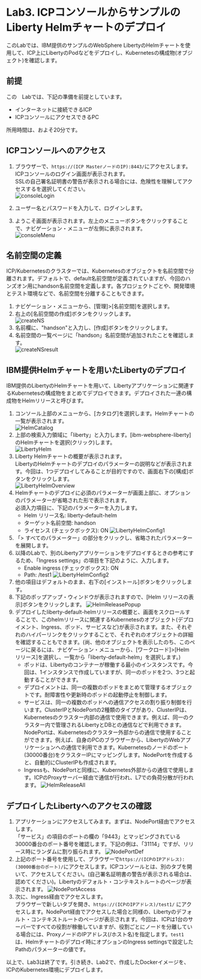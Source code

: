 # Lab3. ICPコンソールからサンプルのLiberty Helmチャートのデプロイ

このLabでは、IBM提供のサンプルのWebSphere LibertyのHelmチャートを使用して、ICP上にLibertyのPodなどをデプロイし、Kubernetesの構成物(オブジェクト)を確認します。

## 前提

この　Labでは、下記の準備を前提としています。
- インターネットに接続できるICP
- ICPコンソールにアクセスできるPC

所用時間は、およそ20分です。

## ICPコンソールへのアクセス

1. ブラウザーで、`https://(ICP MasterノードのIP):8443/`にアクセスします。ICPコンソールのログイン画面が表示されます。<br>
    SSLの自己署名証明書の警告が表示される場合には、危険性を理解してアクセスするを選択してください。<br>
    ![consoleLogin](https://github.com/ICpTrial/ICPLab/blob/master/images/Lab3/Lab3_01_consoleLogin.png)
    
1. ユーザー名とパスワードを入力して、ログインします。
1. ようこそ画面が表示されます。左上のメニューボタンをクリックすることで、ナビゲーション・メニューが左側に表示されます。<br>
    ![consoleMenu](https://github.com/ICpTrial/ICPLab/blob/master/images/Lab3/Lab3_02_consoleMenu.png)

## 名前空間の定義
ICP/Kubernetesのクラスターでは、Kubernetesのオブジェクトを名前空間で分離されます。デフォルトで、default名前空間が定義されていますが、今回のハンズオン用にhandson名前空間を定義します。各プロジェクトごとや、開発環境とテスト環境などで、名前空間を分離することもできます。
1. ナビゲーション・メニューから、[管理]>[名前空間]を選択します。
1. 右上の[名前空間の作成]ボタンをクリックします。<br>
    ![createNS](https://github.com/ICpTrial/ICPLab/blob/master/images/Lab3/Lab3_03_createNS.png)
1. 名前欄に、"handson"と入力し、[作成]ボタンをクリックします。
1. 名前空間の一覧ページに「handson」名前空間が追加されたことを確認します。<br>
    ![createNSresult](https://github.com/ICpTrial/ICPLab/blob/master/images/Lab3/Lab3_04_createNSresult.png)

## IBM提供Helmチャートを用いたLibertyのデプロイ
IBM提供のLibertyのHelmチャートを用いて、Libertyアプリケーションに関連するKubernetesの構成物をまとめてデプロイできます。デプロイされた一連の構成物をHelmリリースと呼びます。
1. コンソール上部のメニューから、[カタログ]を選択します。Helmチャートの一覧が表示されます。<br>
    ![HelmCatalog](https://github.com/ICpTrial/ICPLab/blob/master/images/Lab3/Lab3_05_HelmCatalog.png)
1. 上部の検索入力領域に「liberty」と入力します。[ibm-websphere-liberty]のHelmチャートを選択(クリック)します。<br>
    ![LibertyHelm](https://github.com/ICpTrial/ICPLab/blob/master/images/Lab3/Lab3_06_LibertyHelm.png)
1. Liberty Helmチャートの概要が表示されます。<br>
    LibertyのHelmチャートのデプロイのパラメーターの説明などが表示されます。今回は、1つデプロイしてみることが目的ですので、画面右下の[構成]ボタンをクリックします。<br>
    ![LibertyHelmOverview](https://github.com/ICpTrial/ICPLab/blob/master/images/Lab3/Lab3_07_LibertyHelmOverview.png)
1. Helmチャートのデプロイに必須のパラメーターが画面上部に、オプションのパラメーターが省略された形で表示されます。<br>
    必須入力項目に、下記のパラメーターを入力します。
    - Helm リリース名: liberty-default-helm
    - ターゲット名前空間: handson
    - ライセンス (チェックボックス): ON
    ![LibertyHelmConfig1](https://github.com/ICpTrial/ICPLab/blob/master/images/Lab3/Lab3_08_LibertyHelmConfig1.png)
1. 「> すべてのパラメーター」の部分をクリックし、省略されたパラメーターを展開します。
1. 以降のLabで、別のLibertyアプリケーションをデプロイするときの参考にするため、「Ingress settings」の項目を下記のように、入力します。
    - Enable ingress (チェックボックス): ON
    - Path: /test1
    ![LibertyHelmConfig2](https://github.com/ICpTrial/ICPLab/blob/master/images/Lab3/Lab3_09_LibertyHelmConfig2.png)
1. 他の項目はデフォルトのまま、右下の[インストール]ボタンをクリックします。
1. 下記のポップアップ・ウィンドウが表示されますので、[Helm リリースの表示]ボタンをクリックします。
![HelmReleasePopup](https://github.com/ICpTrial/ICPLab/blob/master/images/Lab3/Lab3_10_HelmReleasePopup.png)
1. デプロイしたliberty-default-helmリリースの概要と、画面をスクロールすることで、このhelmリリースに関連するKubernetesのオブジェクト(デプロイメント、Ingress、ポッド、サービスなど)が表示されます。また、それぞれのハイパーリンクをクリックすることで、それぞれのオブジェクトの詳細を確認することもできます。(尚、他のオブジェクトを表示したのち、このページに戻るには、ナビゲーション・メニューから、[ワークロード]>[Helm リリース]を選択し、一覧から「liberty-default-helm」を選択します。)<br>
    - ポッドは、Libertyのコンテナーが稼働する最小のインスタンスです。今回は、1インスタンスで作成していますが、同一のポッドを2つ、3つと起動することができます。
    - デプロイメントは、同一の複数のポッドをまとめて管理するオブジェクトです。耐障害性や更新時のポッドの起動停止を制御します。
    - サービスは、同一の複数のポッドへの通信アクセスの割り振り制御を行います。ClusterIPとNodePortの2種類のタイプがあり、ClusterIPは、Kubernetesのクラスター内部の通信で使用できます。例えば、同一のクラスター内で管理されるLibertyとDBとの通信などで利用できます。NodePortは、Kubernetesのクラスター外部からの通信で使用することができます。例えば、自身のPCのブラウザーから、LibertyのWebアプリケーションへの通信で利用できます。Kubernetesのノードのポート(30000番台)をクラスターIPにマッピングします。NodePortを作成すると、自動的にClusterIPも作成されます。
    - Ingressも、NodePortと同様に、Kubernetes外部からの通信で使用します。ICPのProxyサーバー経由で通信が行われ、L7での負荷分散が行われます。
![HelmReleaseAll](https://github.com/ICpTrial/ICPLab/blob/master/images/Lab3/Lab3_11_LibertyHelmRelaseAll.png)

## デプロイしたLibertyへのアクセスの確認
1. アプリケーションにアクセスしてみます。まずは、NodePort経由でアクセスします。<br>
    「サービス」の項目のポートの欄の「9443」とマッピングされている30000番台のポート番号を確認します。下記の例は、「31114」ですが、リリース時にランダムに割り振られます。
    ![NodePortDef](https://github.com/ICpTrial/ICPLab/blob/master/images/Lab3/Lab3_12_NodePortDef.png)
1. 上記のポート番号を使用して、ブラウザーで`https://(ICPのIPアドレス):(30000番台のポート)/`にアクセスします。ICPコンソールとは、別のタブを開いて、アクセスしてください。(自己署名証明書の警告が表示される場合は、認めてください)。Libertyのデフォルト・コンテキストルートのページが表示されます。
![NodePortAccess](https://github.com/ICpTrial/ICPLab/blob/master/images/Lab3/Lab3_13_NodePortAccess.png)
1. 次に、Ingress経由でアクセスします。<br>
    ブラウザーで新しいタブを開き、`https://(ICPのIPアドレス)/test1/` にアクセスします。NodePort経由でアクセスした場合と同様の、Libertyのデフォルト・コンテキストルートのページが表示されます。今回は、ICPは1台のサーバーですべての役割が稼働していますが、役割ごとにノードを分離している場合には、ProxyノードのIPアドレス(/ホスト名)を指定します。`test1` は、Helmチャートのデプロイ時にオプションのIngress settingsで設定したPathのパラメーターの値です。

以上で、Lab3は終了です。引き続き、Lab2で、作成したDockerイメージを、ICPのKubernetes環境にデプロイします。



